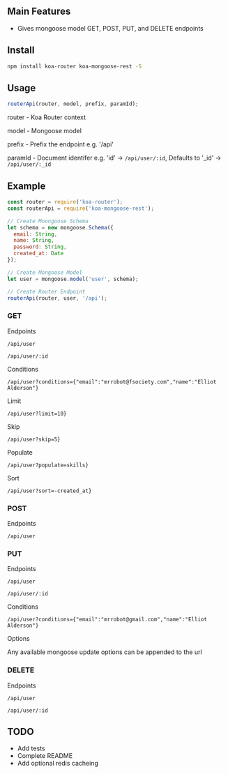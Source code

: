 ## Main Features

* Gives mongoose model GET, POST, PUT, and DELETE endpoints

## Install

```sh
npm install koa-router koa-mongoose-rest -S
```

## Usage

```javascript
routerApi(router, model, prefix, paramId);
```

router - Koa Router context

model - Mongoose model

prefix - Prefix the endpoint e.g. '/api'

paramId - Document identifer e.g. 'id' -> `/api/user/:id`, Defaults to '_id' -> `/api/user/:_id`

## Example

```javascript
const router = require('koa-router');
const routerApi = require('koa-mongoose-rest');

// Create Moongoose Schema
let schema = new mongoose.Schema({
  email: String,
  name: String,
  password: String,
  created_at: Date
});

// Create Mongoose Model
let user = mongoose.model('user', schema);

// Create Router Endpoint
routerApi(router, user, '/api');

```

### GET

Endpoints

`/api/user`

`/api/user/:id`

Conditions

`/api/user?conditions={"email":"mrrobot@fsociety.com","name":"Elliot Alderson"}`

Limit

`/api/user?limit=10}`

Skip

`/api/user?skip=5}`

Populate

`/api/user?populate=skills}`

Sort

`/api/user?sort=-created_at}`

### POST

Endpoints

`/api/user`

### PUT

Endpoints

`/api/user`

`/api/user/:id`

Conditions

`/api/user?conditions={"email":"mrrobot@gmail.com","name":"Elliot Alderson"}`

Options

Any available mongoose update options can be appended to the url

### DELETE

Endpoints

`/api/user`

`/api/user/:id`

## TODO

- Add tests
- Complete README
- Add optional redis cacheing